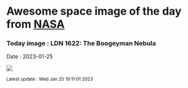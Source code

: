 
# Awesome space image of the day from [NASA](https://api.nasa.gov/)

### Today image : LDN 1622: The Boogeyman Nebula
Date : 2023-01-25

![](https://apod.nasa.gov/apod/image/2301/LDN1622_Carter_960.jpg)

<small>Latest update : Wed Jan 25 19:11:01 2023</small>
        